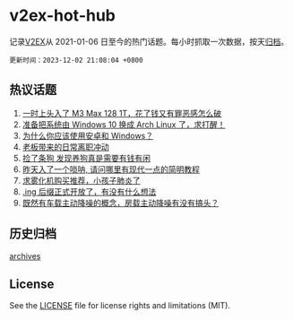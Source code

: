 # v2ex-hot-hub

 记录[V2EX](https://www.v2ex.com/)从 2021-01-06 日至今的热门话题。每小时抓取一次数据，按天[归档](archives)。

`更新时间：2023-12-02 21:08:04 +0800`

## 热议话题

1. [一时上头入了 M3 Max 128 1T，花了钱又有罪恶感怎么破](https://www.v2ex.com/t/996984)
1. [准备把系统由 Windows 10 换成 Arch Linux 了，求打醒！](https://www.v2ex.com/t/996987)
1. [为什么你应该使用安卓和 Windows？](https://www.v2ex.com/t/997060)
1. [老板带来的日常离职冲动](https://www.v2ex.com/t/997026)
1. [捡了条狗 发现养狗真是需要有钱有闲](https://www.v2ex.com/t/997075)
1. [昨天入了一个唢呐, 请问哪里有现代一点的简明教程](https://www.v2ex.com/t/997032)
1. [求雾化机购买推荐，小孩子肺炎了](https://www.v2ex.com/t/996982)
1. [.ing 后缀正式开放了，有没有什么想法](https://www.v2ex.com/t/997053)
1. [既然有车载主动降噪的概念，房载主动降噪有没有搞头？](https://www.v2ex.com/t/997021)

## 历史归档

[archives](archives)

## License

See the [LICENSE](LICENSE) file for license rights and limitations (MIT).
